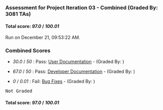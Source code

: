 ### Assessment for Project Iteration 03 - Combined (Graded By: 3081 TAs)

#### Total score: _97.0_ / _100.01_

Run on December 21, 09:53:22 AM.


### Combined Scores

+  _30.0_ / _50_ : Pass: [User Documentation](PROJ_03_UserDoc_Assessment.md) - (Graded By: )



+  _67.0_ / _50_ : Pass: [Developer Documentation](PROJ_03_DeveloperDoc_Assessment.md) - (Graded By: )



+  _0_ / _0.01_ : Fail: [Bug Fixes](PROJ_03_BugFixes_Assessment.md) - (Graded By: )

<pre>Not Graded
</pre>



#### Total score: _97.0_ / _100.01_

